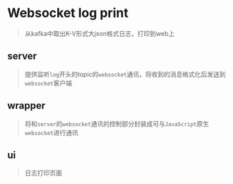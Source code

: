 # Websocket log print
> 从kafka中取出K-V形式大json格式日志，打印到web上

## server
> 提供监听`log`开头的topic的`websocket`通讯，将收到的消息格式化后发送到`websocket`客户端

## wrapper
> 将和`server`的`websocket`通讯的控制部分封装成可与`JavaScript`原生`websocket`进行通讯

## ui
> 日志打印页面
